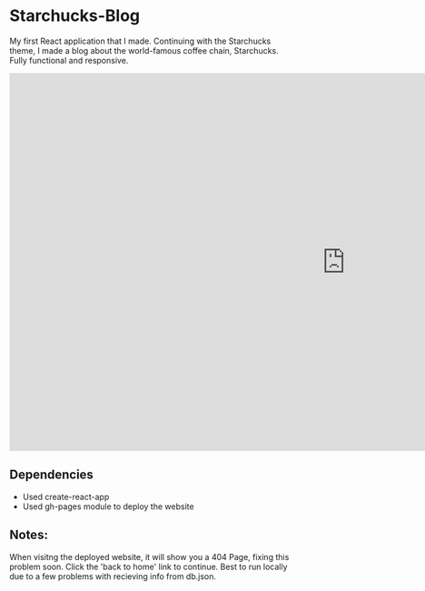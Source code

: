 # Starchucks-Blog

My first React application that I made. Continuing with the Starchucks theme, I made a blog about the world-famous coffee chain, Starchucks. Fully functional and responsive.

<iframe width="1182" height="665" src="https://www.youtube.com/embed/pRgxUVwpc8o" title="YouTube video player" frameborder="0" allow="accelerometer; autoplay; clipboard-write; encrypted-media; gyroscope; picture-in-picture" allowfullscreen></iframe>

## Dependencies

- Used create-react-app
- Used gh-pages module to deploy the website

## Notes:

When visitng the deployed website, it will show you a 404 Page, fixing this problem soon. Click the 'back to home' link to continue.
Best to run locally due to a few problems with recieving info from db.json.
